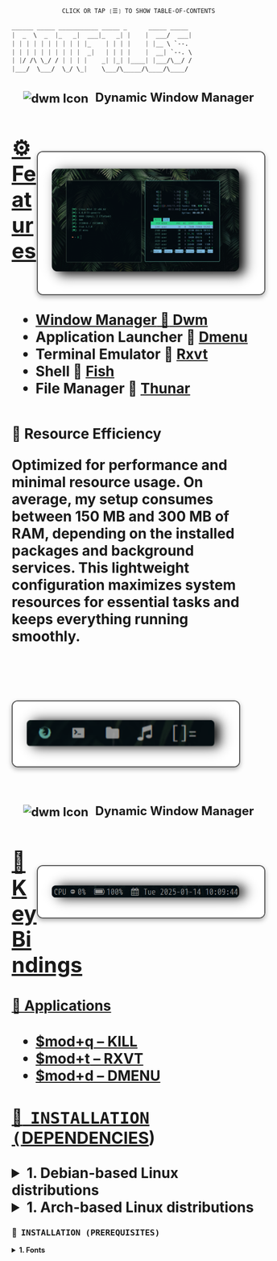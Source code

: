 <div align="justify">

<div align="center">

```ocaml
CLICK OR TAP ❲☰❳ TO SHOW TABLE-OF-CONTENTS
```
</div>


```css
______ _____ ___________ _____ _      _____ _____ 
|  _  \  _  |_   _|  ___|_   _| |    |  ___/  ___|
| | | | | | | | | | |_    | | | |    | |__ \ `--. 
| | | | | | | | | |  _|   | | | |    |  __| `--. \
| |/ /\ \_/ / | | | |    _| |_| |____| |___/\__/ /
|___/  \___/  \_/ \_|    \___/\_____/\____/\____/                                                
```

</div>


<div align="center">
  <h2 style="font-size: 24px;">
    <strong> <a href="https://suckless.org/" style="text-decoration: none; color: inherit;">
      <img src="https://suckless.org/favicon.ico" alt="dwm Icon" style="vertical-align: middle; width: 24px; height: 24px; margin-right: 8px;">
      Dynamic Window Manager</a> 
    </strong>
  </h2>
</div>





<h1>
      <a href="#---------1">
      <img src="images/image.png" align="right" alt="Rice Setup Preview" width="450" style="display: block; margin: 32px auto; border: 2px solid #555; border-radius: 12px; box-shadow: 0 4px 10px rgba(0, 0, 0, 0.3);">
</div>
</div> 

  
## ⚙️ Features
- **Window Manager** :bento: [Dwm](https://dwm.suckless.org/)
- **Application Launcher** :rocket: [Dmenu](https://tools.suckless.org/dmenu/)
- **Terminal Emulator** :leaves: [Rxvt](http://software.schmorp.de/pkg/rxvt-unicode.html)
- **Shell** :shell: [Fish](https://fishshell.com/)
- **File Manager** :flower_playing_cards: [Thunar](https://docs.xfce.org/xfce/thunar/start)


<div style="display: flex; align-items: center; margin-bottom: 40px;">
  <div style="flex: 1; padding-right: 20px;">
    <p><strong>🚀 Resource Efficiency</strong></p>
    <p>Optimized for performance and minimal resource usage. On average, my setup consumes between <strong>150 MB and 300 MB of RAM</strong>, depending on the installed packages and background services. This lightweight configuration maximizes system resources for essential tasks and keeps everything running smoothly.</p>
<h1>
      <a href="#---------1">
      <img src="images/bar.png" align="left" alt="Rice Setup Preview" width="450" style="display: block; margin: 32px auto; border: 2px solid #555; border-radius: 12px; box-shadow: 0 4px 10px rgba(0, 0, 0, 0.3);">
</div>
</div> 
  <div align="center">
  <h2 style="font-size: 24px;">
    <strong> <a href="https://tools.suckless.org/slstatus/" style="text-decoration: none; color: inherit;">
      <img src="https://suckless.org/favicon.ico" alt="dwm Icon" style="vertical-align: middle; width: 24px; height: 24px; margin-right: 8px;">
      Dynamic Window Manager</a> 
    </strong>
  </h2>
</div>
<h1>
      <a href="#---------1">
      <img src="images/bar2.png" align="right" alt="Rice Setup Preview" width="450" style="display: block; margin: 32px auto; border: 2px solid #555; border-radius: 12px; box-shadow: 0 4px 10px rgba(0, 0, 0, 0.3);">
</div>
</div> 




## 🔑 Key Bindings

#### 📱 **Applications**

- **$mod+q** – KILL  
- **$mod+t** – RXVT
- **$mod+d** – DMENU




### :blossom: ‎ <samp>INSTALLATION (<a href="./REPOLOGY.md">DEPENDENCIES</a>)</samp>

<details>
<summary><b>1. Debian-based Linux distributions</b></summary>

[Debian SID](https://wiki.debian.org/DebianUnstable) or [Devuan (ceres?)](https://devuan.org/os/releases) recommended.

---

**X.Org server and {it's,core} utilities. This is essentials.**

```sh
xserver-xorg-core x11-xserver-utils psmisc
```

Contents of [1](https://packages.debian.org/sid/xserver-xorg-core),
[2](https://packages.debian.org/sid/x11-xserver-utils),
[3](https://packages.debian.org/sid/psmisc).

[Here for python (3) if not already installed](https://wiki.debian.org/Python).

---

**Now, the UI kits and functionality. This is required.**

URxvt is highly recommended terminal emulator by default. Picom is optional, but recommended.

```sh
 rxvt-unicode picom xorg-server xinit libX11 libXft libXinerama
```

Contents of [1](https://packages.debian.org/sid/libxft-dev),
[2](https://packages.debian.org/sid/libxinerama-dev),
[3](https://packages.debian.org/sid/rxvt-unicode),
[4](https://packages.debian.org/sid/feh),
[5](https://packages.debian.org/sid/picom),

[Here to install obmenu-generator](https://software.opensuse.org/download.html?project=home%3AHead_on_a_Stick%3Aobmenu-generator&package=obmenu-generator).

---

**Audio-server and audio stuff.**

I personally use pulseaudio, mpd and ncmpcpp are recommended as they are integrated by default.

```sh
pulseaudio mpd mpc ncmpcpp
```

Contents of [1](https://packages.debian.org/sid/pulseaudio),
[2](https://packages.debian.org/sid/mpd),
[3](https://packages.debian.org/sid/mpc),
[4](https://packages.debian.org/sid/ncmpcpp).

MPRIS-enabled media players are also integrated, such as [spotify](https://wiki.debian.org/spotify).

---

**Extended utilities. Required, but just as necessary.**

All of the below if not installed, certain functionality will display a message when needed, some will not.

```sh
alsa-utils brightnessctl imagemagick scrot w3m-img wireless-tools xclip xsettingsd xss-lock
```

Contents of [1](https://packages.debian.org/sid/alsa-utils),
[2](https://packages.debian.org/sid/brightnessctl),
[3](https://packages.debian.org/sid/imagemagick),
[4](https://packages.debian.org/sid/scrot),
[5](https://packages.debian.org/sid/w3m-img),
[6](https://packages.debian.org/sid/wireless-tools),
[7](https://packages.debian.org/sid/xclip),
[8](https://packages.debian.org/sid/xsettingsd),
[9](https://packages.debian.org/sid/xss-lock).

Choose your own polkit authentication-agent. [lxpolkit](https://packages.debian.org/sid/lxpolkit)?

---

```sh
thunar thunar-archive-plugin thunar-volman ffmpegthumbnailer tumbler
```

Contents of [1](https://packages.debian.org/sid/thunar),
[2](https://packages.debian.org/sid/thunar-archive-plugin),
[3](https://packages.debian.org/sid/thunar-volman),
[4](https://packages.debian.org/sid/ffmpegthumbnailer),
[5](https://packages.debian.org/sid/tumbler).


```sh
htop neofetch
```

Contents of [1](https://packages.debian.org/sid/htop),
[2](https://packages.debian.org/sid/neofetch).

[Here for improved nanorc with syntax-highlighting](https://github.com/scopatz/nanorc).

I personally use NetworkManager (and IWD as wireless back-end) with nm-applet,
[here it is](https://wiki.debian.org/NetworkManager).

</details>

<details>
<summary><b>1. Arch-based Linux distributions</b></summary>

[Arch Linux](https://archlinux.org) and [Artix Linux](https://artixlinux.org) recommended.

**Didn't know how to install packages?**

```sh
💲 sudo pacman -S atom1 atom2 ... atomN
```

---

**X.Org server and {it's,core} utilities. This is essentials.**

```sh
xorg-server xorg-xrandr xorg-xrdb psmisc
```

Contents of [1](https://archlinux.org/packages/extra/x86_64/xorg-server),
[2](https://archlinux.org/packages/extra/x86_64/xorg-xrandr),
[3](https://archlinux.org/packages/extra/x86_64/xorg-xrdb),
[4](https://archlinux.org/packages/core/x86_64/psmisc).

[Here for python (3) if not already installed](https://wiki.archlinux.org/title/python).

---

**Now, the UI kits and functionality. This is required.**

URxvt is highly recommended terminal emulator by default. Picom is optional, but recommended.

> **AUR**  
> `rxvt-unicode-truecolor-wide-glyphs`  
> `obmenu-generator`

```sh
dunst nitrogen openbox rofi rxvt-unicode-truecolor-wide-glyphs tint2 picom obmenu-generator perl-gtk3
```

Contents of [1](https://archlinux.org/packages/extra/x86_64/libxft/),
[2](https://aur.archlinux.org/packages/rxvt-unicode-truecolor-wide-glyphs),
[3](https://archlinux.org/packages/community/x86_64/picom),
[4](https://archlinux.org/packages/extra/x86_64/libxinerama/),
[5](https://archlinux.org/packages/extra/x86_64/feh/).

---

**Audio-server and audio stuff.**

I personally use pulseaudio, mpd and ncmpcpp are recommended as they are integrated by default.

```sh
pulseaudio pulseaudio-alsa mpd mpc ncmpcpp
```

Contents of [1](https://archlinux.org/packages/extra/x86_64/pulseaudio),
[2](https://archlinux.org/packages/extra/x86_64/pulseaudio-alsa),
[3](https://archlinux.org/packages/extra/x86_64/mpd),
[4](https://archlinux.org/packages/extra/x86_64/mpc),
[5](https://archlinux.org/packages/community/x86_64/ncmpcpp).

MPRIS-enabled media players are also integrated, such as [spotify](https://wiki.archlinux.org/title/spotify).

---

**Extended utilities. Required, but just as necessary.**

All of the below if not installed, certain functionality will display a message when needed, some will not.

```sh
alsa-utils brightnessctl imagemagick scrot w3m wireless_tools xclip xsettingsd xss-lock
```

Contents of [1](https://archlinux.org/packages/extra/x86_64/alsa-utils),
[2](https://archlinux.org/packages/community/x86_64/brightnessctl),
[3](https://archlinux.org/packages/extra/x86_64/imagemagick),
[4](https://archlinux.org/packages/community/x86_64/scrot),
[5](https://archlinux.org/packages/extra/x86_64/w3m),
[6](https://archlinux.org/packages/core/x86_64/wireless_tools),
[7](https://archlinux.org/packages/extra/x86_64/xclip),
[8](https://archlinux.org/packages/community/x86_64/xsettingsd),
[9](https://archlinux.org/packages/community/x86_64/xss-lock).

Choose your own polkit authentication-agent.
[polkit-gnome](https://archlinux.org/packages/community/x86_64/polkit-gnome)?

---

**Additionals for completion of desktop compositions.**

Just like mpd and ncmpcpp, configurations are included as [EXTRA_JOYFUL](./EXTRA_JOYFUL), some are integrated.

```sh
thunar thunar-archive-plugin thunar-volman ffmpegthumbnailer tumbler
```

Contents of [1](https://archlinux.org/packages/extra/x86_64/thunar),
[2](https://archlinux.org/packages/extra/x86_64/thunar-archive-plugin),
[3](https://archlinux.org/packages/extra/x86_64/thunar-volman),
[4](https://archlinux.org/packages/extra/x86_64/ffmpegthumbnailer),
[5](https://archlinux.org/packages/extra/x86_64/tumbler).

Gsimplecal was used to display calendar pop-ups from the tint2 panel, and pavucontrol to control pulseaudio-sinks.

```sh
geany geany-plugins gimp gsimplecal inkscape mpv parcellite pavucontrol viewnior xfce4-power-manager
```

Contents of [1](https://archlinux.org/packages/community/x86_64/geany),
[2](https://archlinux.org/packages/community/x86_64/geany-plugins),
[3](https://archlinux.org/packages/extra/x86_64/gimp),
[4](https://archlinux.org/packages/community/x86_64/gsimplecal),
[5](https://archlinux.org/packages/extra/x86_64/inkscape),
[6](https://archlinux.org/packages/community/x86_64/mpv),
[7](https://archlinux.org/packages/community/x86_64/parcellite),
[8](https://archlinux.org/packages/extra/x86_64/pavucontrol),
[9](https://archlinux.org/packages/community/x86_64/viewnior),
[10](https://archlinux.org/packages/extra/x86_64/xfce4-power-manager).

I personally don't use neofetch anymore and use system-information via rofi, it's already scripted.

```sh
htop nano #neofetch
```

Contents of [1](https://archlinux.org/packages/extra/x86_64/htop),
[2](https://archlinux.org/packages/core/x86_64/nano),
[3](https://archlinux.org/packages/community/any/neofetch).

[Here for improved nanorc with syntax-highlighting](https://github.com/scopatz/nanorc).

I personally use NetworkManager (and IWD as wireless back-end) with nm-applet,
[here it is](https://wiki.archlinux.org/title/NetworkManager#Front-ends).

</details>

</details>

### :hibiscus: ‎ <samp>INSTALLATION (PREREQUISITES)</samp>

<details>
<summary><b>1. Fonts</b></summary>

| Typefaces                                                                                                                 | License                                                                         | The path of extracted files from the archive        |
|:--------------------------------------------------------------------------------------------------------------------------|:--------------------------------------------------------------------------------|:----------------------------------------------------|

| [Feather IcoMoon](https://github.com/owl4ce/dotfiles/releases/download/ng/Feather.ttf)                                    | [MIT](https://github.com/feathericons/feather/blob/master/LICENSE) ([FAQ](https://icomoon.io/#faq/license))                           |
| [Material IcoMoon](https://github.com/owl4ce/dotfiles/releases/download/ng/Material.ttf)                                  | [Apache-2.0](https://github.com/Templarian/MaterialDesign/blob/master/LICENSE)                                                        |
| [Iosevka Nerd Font ... Mono](https://github.com/owl4ce/dotfiles/releases/download/ng/Iosevka.Nerd.Font.Complete.Mono.ttf) | [LICENSE](https://github.com/ryanoasis/nerd-fonts/blob/master/LICENSE)                                                                |
| [M+ 1mn Nerd Font Complete](https://github.com/owl4ce/dotfiles/releases/download/ng/M+.1mn.Nerd.Font.Complete.ttf)        | [LICENSE](https://github.com/ryanoasis/nerd-fonts/blob/master/LICENSE)                                                                |
| [M+ 1mn Nerd Font ... Mono](https://github.com/owl4ce/dotfiles/releases/download/ng/M+.1mn.Nerd.Font.Complete.Mono.ttf)   | [LICENSE](https://github.com/ryanoasis/nerd-fonts/blob/master/LICENSE)                                                                |
| [GNU Unifont](https://unifoundry.com/pub/unifont/unifont-14.0.02/font-builds/unifont-14.0.02.ttf)                         | [LICENSE](https://unifoundry.com/LICENSE.txt)                                                                                         |

**Wget** all the above fonts (and extract if archived). Then, put them as instructed into the `~/.fonts` directory.

```bash
 mkdir -pv ~/.fonts/
```

---

```bash
 wget --no-hsts -cNP ~/.fonts/IcoMoon-Custom/ https://github.com/owl4ce/dotfiles/releases/download/ng/{Feather,Material}.ttf
```

```sh
 wget --no-hsts -cNP ~/.fonts/Nerd-Patched/ https://github.com/owl4ce/dotfiles/releases/download/ng/M+.1mn.Nerd.Font.Complete.ttf
```

```bash
 wget --no-hsts -cNP ~/.fonts/Nerd-Patched/ https://github.com/owl4ce/dotfiles/releases/download/ng/{M+.1mn,Iosevka}.Nerd.Font.Complete.Mono.ttf
```


---

<details>
<summary><b>3. Wallpapers</b></summary>

|                                             Wallpapers                                                     |   The path where it will be put |
|:-----------------------------------------------------------------------------------------------------------|:-------------|:-----------------|
| [Forest2](https://raw.githubusercontent.com/user7210unix/Greendwm/refs/heads/main/wallpaper/Forest2.png)|                 | `~/.wallpapers/` |
| [ForestMountain](https://raw.githubusercontent.com/user7210unix/Greendwm/refs/heads/main/wallpaper/ForestMountain.png) |  | `~/.wallpapers/` |
| [Bambus](https://github.com/user7210unix/Greendwm/blob/main/wallpaper/bambus.jpg?raw=true)|                               | `~/.wallpapers/` |
| [Bambus-forest](https://github.com/user7210unix/Greendwm/blob/main/wallpaper/bambusforest.png?raw=true) |                 | `~/.wallpapers/` |
| [Bridge](https://github.com/user7210unix/Greendwm/blob/main/wallpaper/bridge.png?raw=true) |                              | `~/.wallpapers/` |
| [Forest](https://github.com/user7210unix/Greendwm/blob/main/wallpaper/forest.png?raw=true) |                              | `~/.wallpapers/` |
| [Light](https://github.com/user7210unix/Greendwm/blob/main/wallpaper/light.jpg?raw=true) |                                | `~/.wallpapers/` |
| [Plants](https://github.com/user7210unix/Greendwm/blob/main/wallpaper/plants.png?raw=true) |                              | `~/.wallpapers/` |
| [Yellow](https://github.com/user7210unix/Greendwm/blob/main/wallpaper/yellow.jpg?raw=true) |                              | `~/.wallpapers/` |

> **DISCLAIMER!!!**  
> I don't own the artworks (because I couldn't find the link to the originals),

**Wget** all the above wallpapers and put them as instructed into the `~/.wallpapers` directory.

```bash
💲 mkdir -pv ~/.wallpapers/
```

---

```bash
💲 wget --no-hsts -cNP ~/.wallpapers/ https://raw.githubusercontent.com/user7210unix/Greendwm/refs/heads/main/wallpaper/Forest2.png
```

```bash
💲 wget --no-hsts -cNP ~/.wallpapers/ https://raw.githubusercontent.com/user7210unix/Greendwm/refs/heads/main/wallpaper/ForestMountain.png
```
```bash
💲 wget --no-hsts -cNP ~/.wallpapers/ https://github.com/user7210unix/Greendwm/blob/main/wallpaper/bambus.jpg?raw=true
```
```bash
💲 wget --no-hsts -cNP ~/.wallpapers/ https://github.com/user7210unix/Greendwm/blob/main/wallpaper/bambusforest.png?raw=true
```
```bash
💲 wget --no-hsts -cNP ~/.wallpapers/ https://github.com/user7210unix/Greendwm/blob/main/wallpaper/bridge.png?raw=true
```
```bash
💲 wget --no-hsts -cNP ~/.wallpapers/ https://github.com/user7210unix/Greendwm/blob/main/wallpaper/forest.png?raw=true
```

```bash
💲 wget --no-hsts -cNP ~/.wallpapers/ https://github.com/user7210unix/Greendwm/blob/main/wallpaper/light.jpg?raw=true
```

```bash
💲 wget --no-hsts -cNP ~/.wallpapers/ https://github.com/user7210unix/Greendwm/blob/main/wallpaper/plants.png?raw=true
```

```bash
💲 wget --no-hsts -cNP ~/.wallpapers/ https://github.com/user7210unix/Greendwm/blob/main/wallpaper/yellow.jpg?raw=true
```


<details>
<summary><b>4. Extensions (URxvt)</b></summary>

| Extensions                                                                                   | License                                                                           | Usability         |
|:---------------------------------------------------------------------------------------------|:----------------------------------------------------------------------------------|:------------------|
| [resize-font](https://raw.githubusercontent.com/simmel/urxvt-resize-font/master/resize-font) | [ISC](https://github.com/simmel/urxvt-resize-font/blob/master/resize-font#L2-L15) | Font resizer      |
| [tabbedex](https://raw.githubusercontent.com/mina86/urxvt-tabbedex/master/tabbedex)          | [GPL-3.0](https://github.com/mina86/urxvt-tabbedex/blob/master/LICENSE)           | Tab functionality |

**cURL** all the above perl-scripts and put them into the `~/.urxvt/ext` directory.

```sh
💲 mkdir -pv ~/.urxvt/ext
```

---

```sh
💲 (cd ~/.urxvt/ext/; curl -LO https://raw.githubusercontent.com/simmel/urxvt-resize-font/master/resize-font)
```

```sh
💲 (cd ~/.urxvt/ext/; curl -LO https://raw.githubusercontent.com/mina86/urxvt-tabbedex/master/tabbedex)
```

</details>

### :cherry_blossom: ‎ <samp>INSTALLATION (DOTFILES)</samp>

<details>
<summary><b>1. Synchronize minimal .files</b></summary>

You can clone or [download as archive](https://github.com/user7210unix/Greendwm/releases/download/1.0/Greendwm-main.zip).
Then, put all the .files in the dotfiles directory into the user's home directory.


```sh
 git clone --depth 1 --recurse-submodules https://github.com/user7210unix/Greendwm.git
```

```sh
💲 cd ~/Greenwm/dwm
```

```sh
💲 sudo make clean install && cd .. && slstatus && sudo make clean install && cd .. && dmenu && sudo make clean install && cd ..
```

```sh
💲 mv picom ~/.config/ && mv .Xresources ~/ && mv ~/.xinitrc
```
